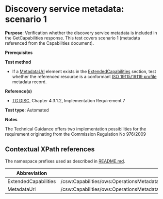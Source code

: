 # Discovery service metadata: scenario 1

**Purpose**: Verification whether the discovery service metadata is included in the GetCapabilities response. This test covers scenario 1 (metadata referenced from the Capabilities document).

**Prerequisites**

**Test method**

* If a [MetadataUrl](#MetadataUrl) element exists in the [ExtendedCapabilities](#ExtendedCapabilities) section, test whether the referenced resource is a conformant [ISO 19115/19119 profile](http://inspire.ec.europa.eu/id/ats/metadata/1.3/iso-19115-19119) metadata record.

**Reference(s)**

 * [TG DISC](http://inspire.ec.europa.eu/id/ats/discovery-service/3.1/csw-iso-ap/README#ref_TG_DISC), Chapter 4.3.1.2, Implementation Requirement 7

**Test type**: Automated

**Notes**

The Technical Guidance offers two implementation possibilities for the requirement originating from the Commission Regulation No 976/2009

## Contextual XPath references

The namespace prefixes used as described in [README.md](http://inspire.ec.europa.eu/id/ats/discovery-service/3.1/csw-iso-ap/README#namespaces).

Abbreviation                                               |  XPath expression
---------------------------------------------------------- | -------------------------------------------------------------------------
ExtendedCapabilities <a name="ExtendedCapabilities"></a> | /csw:Capabilities/ows:OperationsMetadata/inspire_ds:ExtendedCapabilities
MetadataUrl <a name="MetadataUrl"></a>   | /csw:Capabilities/ows:OperationsMetadata/inspire_ds:ExtendedCapabilities/inspire_common:MetadataUrl
